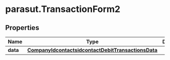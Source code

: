 # parasut.TransactionForm2

## Properties
Name | Type | Description | Notes
------------ | ------------- | ------------- | -------------
**data** | [**CompanyIdcontactsidcontactDebitTransactionsData**](CompanyIdcontactsidcontactDebitTransactionsData.md) |  | 


